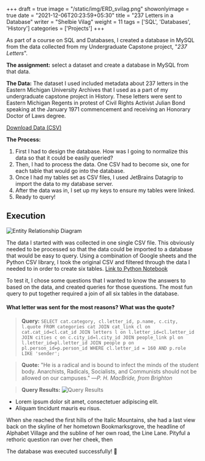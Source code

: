 +++
draft = true
image = "/static/img/ERD_svilag.png"
showonlyimage = true
date = "2021-12-06T20:23:59+05:30"
title = "237 Letters in a Database"
writer = "Shelbie Vilag"
weight = 11
tags = ['SQL', 'Databases', 'History']
categories = ['Projects']
+++

As part of a course on SQL and Databases, I created a database in MySQL from the data collected from my Undergraduate Capstone project, "_237 Letters_".
<!--more-->

**The assignment:** select a dataset and create a database in MySQL from that data.

**The Data:** The dataset I used included metadata about 237 letters in the Eastern Michigan University Archives that I used as a part of my undergraduate capstone project in History. These letters were sent to Eastern Michigan Regents in protest of Civil Rights Activist Julian Bond speaking at the January 1971 commencement and receiving an Honorary Doctor of Laws degree.

[Download Data (CSV)](/static/img/564_project_data_svilag.csv)

**The Process:**

1. First I had to design the database. How was I going to normalize this data so that it could be easily queried?
2. Then, I had to process the data. One CSV had to become six, one for each table that would go into the database.
3. Once I had my tables set as CSV files, I used JetBrains Datagrip to import the data to my database server.
4. After the data was in, I set up my keys to ensure my tables were linked.
5. Ready to query!

## Execution

![Entity Relationship Diagram](/static/img/ERD_svilag.png)

The data I started with was collected in one single CSV file. This obviously needed to be processed so that the data could be imported to a database that would be easy to query. Using a combination of Google sheets and the Python CSV library, I took the original CSV and filtered through the data I needed to in order to create six tables. [Link to Python Notebook](https://deepnote.com/@svilag/564-final-project-data-Ey9oy3grRCiMjgwOmTwzNQ)


To test it, I chose some questions that I wanted to know the answers to based on the data, and created queries for those questions. The most fun query to put together required a join of all six tables in the database.

#### What letter was sent for the most reasons? What was the quote?

> **Query:** `SELECT cat.category, cl.letter_id, p.name, c.city, l.quote FROM categories cat JOIN cat_link cl on cat.cat_id=cl.cat_id JOIN letters l on l.letter_id=cl.letter_id JOIN cities c on c.city_id=l.city_id JOIN people_link pl on l.letter_id=pl.letter_id JOIN people p on pl.person_id=p.person_id WHERE cl.letter_id = 160 AND p.role LIKE 'sender';`

> **Quote:** "He is a radical and is bound to infect the minds of the student body. Anarchists, Radicals, Socialists, and Communists should not be allowed on our campuses." &mdash;_P. H. MacBride, from Brighton_

>**Query Results:**
>![Query Results](/static/img/query-results.jpg)

* Lorem ipsum dolor sit amet, consectetuer adipiscing elit.
* Aliquam tincidunt mauris eu risus.

When she reached the first hills of the Italic Mountains, she had a last view back on the skyline of her hometown Bookmarksgrove, the headline of Alphabet Village and the subline of her own road, the Line Lane. Pityful a rethoric question ran over her cheek, then  

The database was executed successfully! :tada:

